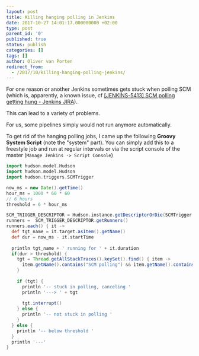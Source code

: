 ```yaml
---
layout: post
title: Killing hanging polling in Jenkins
date: 2017-10-27 14:01:17.000000000 +02:00
type: post
parent_id: '0'
published: true
status: publish
categories: []
tags: []
author: Oliver van Porten
redirect_from:
  - /2017/10/killing-hanging-polling-jenkins/
---
```

For one reason or another Jenkins sometimes gets stuck when polling SCM (which is, apparently, a known issue, cf [[JENKINS-5413] SCM polling getting hung - Jenkins JIRA](https://issues.jenkins-ci.org/browse/JENKINS-5413)).

This can lead to a variety of problems.

For us, some pipelines simply would not run anymore automatically.

To get rid of the hanging polling jobs, I came up the following **Groovy System Script** (note the "system" part). You can simply add this to a freestyle job and run at regular intervals or via the script console of the master (``Manage Jenkins -> Script Console``)

``` groovy
import hudson.model.Hudson
import hudson.model.Hudson
import hudson.triggers.SCMTrigger

now_ms = new Date().getTime()
hour_ms = 1000 * 60 * 60
// 6 hours
threshold = 6 * hour_ms 

SCM_TRIGGER_DESCRIPTOR = Hudson.instance.getDescriptorOrDie(SCMTrigger.class)
runners =  SCM_TRIGGER_DESCRIPTOR.getRunners()
runners.each() { it ->
  def tgt_name = it.target.asItem().getName()
  def dur = now_ms - it.startTime
  
  println tgt_name + ' running for ' + it.duration
  if(dur > threshold) { 
    tgt = Thread.getAllStackTraces().keySet().find() { item ->
      item.getName().contains("SCM polling") && item.getName().contains(tgt_name)
    }
    
    if (tgt) {
      println '-- stuck in polling, canceling '
      println '---> ' + tgt
    
      tgt.interrupt()
    } else {
      println '-- not stuck in polling '
    }
  } else {
    println '-- below threshold '
  }
  println '---'
}
```